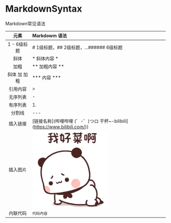 # MarkdownSyntax
Markdown常见语法

|    元素    | Markdowm 语法                                                   |
| :------: | :------------------------------------------------------------ |
| 1 - 6级标题 | # 1级标题，## 2级标题，...###### 6级标题                                 |
|    斜体    | * 斜体内容 *                                                      |
|    加粗    | ** 加粗内容 **                                                    |
| 斜体 加 加粗  | *** 内容 ***                                                    |
|   引用内容   | >                                                             |
|   无序列表   | -                                                             |
|   有序列表   | 1.                                                            |
|   分割线    | ---                                                           |
|   插入链接   | [链接名称](哔哩哔哩 (゜-゜)つロ 干杯~-bilibili](https://www.bilibili.com/)) |
|   插入图片   | ![ 图片名称 ](11.jpg)                                             |
|   内联代码   | ` 代码内容 `                                                        |
